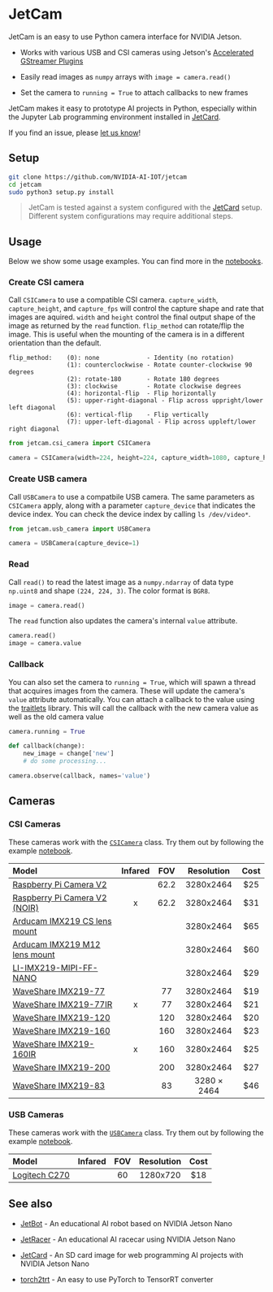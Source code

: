 # JetCam

JetCam is an easy to use Python camera interface for NVIDIA Jetson.

*  Works with various USB and CSI cameras using Jetson's [Accelerated GStreamer Plugins](https://developer.download.nvidia.com/embedded/L4T/r32_Release_v1.0/Docs/Accelerated_GStreamer_User_Guide.pdf?uIzwdFeQNE8N-vV776ZCUUEbiJxYagieFEqUoYFM9XSf9tbslxWqFKnVHu8erbZZS20A7ADAIgmSQJvXZTb0LkuGl9GoD5HJz4263HcmYWZW0t2OeFSJKZOfuWZ-lF51Pva2DSDtu2QPs-junm7BhMB_9AMQRwExuDb5zIhf_o8PIbA4KKo)
*  Easily read images as ``numpy`` arrays with ``image = camera.read()``

*  Set the camera to ``running = True`` to attach callbacks to new frames

JetCam makes it easy to prototype AI projects in Python, especially within the Jupyter Lab programming environment installed in [JetCard](http://github.com/NVIDIA-AI-IOT/jetcard).

If you find an issue, please [let us know](../..//issues)!

## Setup

```bash
git clone https://github.com/NVIDIA-AI-IOT/jetcam
cd jetcam
sudo python3 setup.py install
```

> JetCam is tested against a system configured with the [JetCard](http://github.com/NVIDIA-AI-IOT/jetcard) setup.  Different system configurations may require additional steps.

## Usage

Below we show some usage examples.  You can find more in the [notebooks](notebooks).

### Create CSI camera

Call ``CSICamera`` to use a compatible CSI camera.  ``capture_width``, ``capture_height``, and ``capture_fps`` will control the capture shape and rate that images are aquired.  ``width`` and ``height`` control the final output shape of the image as returned by the ``read`` function. ``flip_method`` can rotate/flip the image. This is useful when the mounting of the camera is in a different orientation than the default.

```
flip_method:    (0): none             - Identity (no rotation)
                (1): counterclockwise - Rotate counter-clockwise 90 degrees
                (2): rotate-180       - Rotate 180 degrees
                (3): clockwise        - Rotate clockwise degrees
                (4): horizontal-flip  - Flip horizontally
                (5): upper-right-diagonal - Flip across uppright/lower left diagonal
                (6): vertical-flip    - Flip vertically
                (7): upper-left-diagonal - Flip across uppleft/lower right diagonal
```

```python
from jetcam.csi_camera import CSICamera

camera = CSICamera(width=224, height=224, capture_width=1080, capture_height=720, capture_fps=30, flip_method=0)
```

### Create USB camera

Call ``USBCamera`` to use a compatbile USB camera.  The same parameters as ``CSICamera`` apply, along with a parameter ``capture_device`` that indicates the device index.  You can check the device index by calling ``ls /dev/video*``.

```python
from jetcam.usb_camera import USBCamera

camera = USBCamera(capture_device=1)
```

### Read

Call ``read()`` to read the latest image as a ``numpy.ndarray`` of data type ``np.uint8`` and shape ``(224, 224, 3)``.  The color format is ``BGR8``.

```python
image = camera.read()
```

The ``read`` function also updates the camera's internal ``value`` attribute.

```python
camera.read()
image = camera.value
```

### Callback

You can also set the camera to ``running = True``, which will spawn a thread that acquires images from the camera.  These will update the camera's ``value`` attribute automatically.  You can attach a callback to the value using the [traitlets](https://traitlets.readthedocs.io/en/stable/api.html#callbacks-when-trait-attributes-change) library.  This will call the callback with the new camera value as well as the old camera value

```python
camera.running = True

def callback(change):
    new_image = change['new']
    # do some processing...

camera.observe(callback, names='value')
```

## Cameras

### CSI Cameras

These cameras work with the [``CSICamera``](jetcam/csi_camera.py) class.  Try them out by following the example [notebook](notebooks/csi_camera/csi_camera.ipynb).

| Model                                                                                                                                                                                                  | Infared | FOV  | Resolution  | Cost |
|:-------------------------------------------------------------------------------------------------------------------------------------------------------------------------------------------------------|:-------:|:----:|:-----------:|:----:|
| [Raspberry Pi Camera V2](https://www.amazon.com/Raspberry-Pi-Camera-Module-Megapixel/dp/B01ER2SKFS/ref=sr_1_3?keywords=raspberry+pi+v2+camera&qid=1554831689&s=electronics&sr=1-3)                     |         | 62.2 |  3280x2464  | $25  |
| [Raspberry Pi Camera V2 (NOIR)](https://www.amazon.com/RPi-Camera-V2-Official-Raspberry/dp/B07P7GBJTK/ref=sr_1_1_sspa?keywords=raspberry+pi+v2+camera&qid=1554831658&s=electronics&sr=1-1-spons&psc=1) |    x    | 62.2 |  3280x2464  | $31  |
| [Arducam IMX219 CS lens mount](https://www.robotshop.com/en/arducam-8mp-sony-imx219-camera-module-cs-lens-2718-raspberry-pi.html?gclid=EAIaIQobChMIzMKg38bD4QIVrR6tBh3UoAdjEAYYCSABEgLg-_D_BwE)        |         |      |  3280x2464  | $65  |
| [Arducam IMX219 M12 lens mount](https://www.robotshop.com/en/arducam-8mp-sony-imx219-camera-module-m12-lens-ls40136-raspberry-pi.html)                                                                 |         |      |  3280x2464  | $60  |
| [LI-IMX219-MIPI-FF-NANO](https://leopardimaging.com/product/li-imx219-mipi-ff-nano/)                                                                                                                   |         |      |  3280x2464  | $29  |
| [WaveShare IMX219-77](https://www.waveshare.com/IMX219-77-Camera.htm)                                                                                                                                  |         |  77  |  3280x2464  | $19  |
| [WaveShare IMX219-77IR](https://www.waveshare.com/IMX219-77IR-Camera.htm)                                                                                                                              |    x    |  77  |  3280x2464  | $21  |
| [WaveShare IMX219-120](https://www.waveshare.com/IMX219-120-Camera.htm)                                                                                                                                |         | 120  |  3280x2464  | $20  |
| [WaveShare IMX219-160](https://www.waveshare.com/IMX219-160-Camera.htm)                                                                                                                                |         | 160  |  3280x2464  | $23  |
| [WaveShare IMX219-160IR](https://www.waveshare.com/IMX219-160IR-Camera.htm)                                                                                                                            |    x    | 160  |  3280x2464  | $25  |
| [WaveShare IMX219-200](https://www.waveshare.com/IMX219-200-Camera.htm)                                                                                                                                |         | 200  |  3280x2464  | $27  |
| [WaveShare IMX219-83](https://www.waveshare.com/IMX219-83-Stereo-Camera.htm)                                                                                                                           |        |  83  | 3280 × 2464 | $46  |

### USB Cameras

These cameras work with the [``USBCamera``](jetcam/usb_camera.py) class.  Try them out by following the example [notebook](notebooks/usb_camera/usb_camera.ipynb).

| Model                                                                                                | Infared | FOV | Resolution | Cost |
|:-----------------------------------------------------------------------------------------------------|:-------:|:---:|:----------:|:----:|
| [Logitech C270](https://www.amazon.com/Logitech-Widescreen-designed-Calling-Recording/dp/B004FHO5Y6) |         | 60  |  1280x720  | $18  |

## See also

- [JetBot](http://github.com/NVIDIA-AI-IOT/jetbot) - An educational AI robot based on NVIDIA Jetson Nano

- [JetRacer](http://github.com/NVIDIA-AI-IOT/jetracer) - An educational AI racecar using NVIDIA Jetson Nano
- [JetCard](http://github.com/NVIDIA-AI-IOT/jetcard) - An SD card image for web programming AI projects with NVIDIA Jetson Nano
- [torch2trt](http://github.com/NVIDIA-AI-IOT/torch2trt) - An easy to use PyTorch to TensorRT converter
